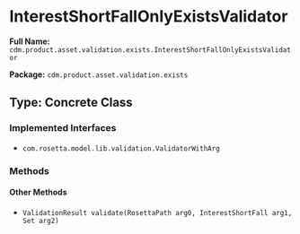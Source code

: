 # InterestShortFallOnlyExistsValidator

**Full Name:** `cdm.product.asset.validation.exists.InterestShortFallOnlyExistsValidator`

**Package:** `cdm.product.asset.validation.exists`

## Type: Concrete Class

### Implemented Interfaces

- `com.rosetta.model.lib.validation.ValidatorWithArg`

### Methods

#### Other Methods

- `ValidationResult validate(RosettaPath arg0, InterestShortFall arg1, Set arg2)`

